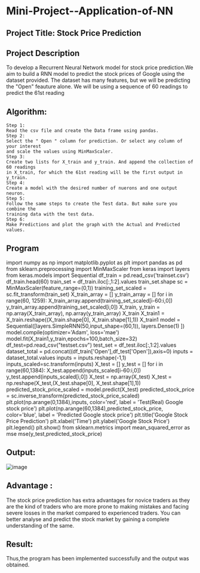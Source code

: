 # Mini-Project--Application-of-NN
## Project Title: Stock Price Prediction
## Project Description 
To develop a Recurrent Neural Network model for stock price prediction.We aim to
build a RNN model to predict the stock prices of Google using the dataset provided.
The dataset has many features, but we will be predicting the "Open" feauture alone.
We will be using a sequence of 60 readings to predict the 61st reading
## Algorithm:
```
Step 1:
Read the csv file and create the Data frame using pandas.
Step 2:
Select the " Open " column for prediction. Or select any column of your interest
and scale the values using MinMaxScaler.
Step 3:
Create two lists for X_train and y_train. And append the collection of 60 readings
in X_train, for which the 61st reading will be the first output in y_train.
Step 4:
Create a model with the desired number of nuerons and one output neuron.
Step 5:
Follow the same steps to create the Test data. But make sure you combine the
training data with the test data.
Step 6:
Make Predictions and plot the graph with the Actual and Predicted values.

```
## Program
import numpy as np
import matplotlib.pyplot as plt
import pandas as pd
from sklearn.preprocessing import MinMaxScaler
from keras import layers
from keras.models import Sequential
df_train = pd.read_csv('trainset.csv')
df_train.head(60)
train_set = df_train.iloc[:,1:2].values
train_set.shape
sc = MinMaxScaler(feature_range=(0,1))
training_set_scaled = sc.fit_transform(train_set)
X_train_array = []
y_train_array = []
for i in range(60, 1259):
 X_train_array.append(training_set_scaled[i-60:i,0])
 y_train_array.append(training_set_scaled[i,0])
X_train, y_train = np.array(X_train_array), np.array(y_train_array)
X_train
X_train1 = X_train.reshape((X_train.shape[0], X_train.shape[1],1))
X_train1
model = Sequential([layers.SimpleRNN(50,input_shape=(60,1)),
 layers.Dense(1)
])
model.compile(optimizer='Adam', loss='mae')
model.fit(X_train1,y_train,epochs=100,batch_size=32)
df_test=pd.read_csv("testset.csv")
test_set = df_test.iloc[:,1:2].values
dataset_total = pd.concat((df_train['Open'],df_test['Open']),axis=0)
inputs = dataset_total.values
inputs = inputs.reshape(-1,1)
inputs_scaled=sc.transform(inputs)
X_test = []
y_test = []
for i in range(60,1384):
 X_test.append(inputs_scaled[i-60:i,0])
 y_test.append(inputs_scaled[i,0])
X_test = np.array(X_test)
X_test = np.reshape(X_test,(X_test.shape[0], X_test.shape[1],1))
predicted_stock_price_scaled = model.predict(X_test)
predicted_stock_price = sc.inverse_transform(predicted_stock_price_scaled)
plt.plot(np.arange(0,1384),inputs, color='red', label = 'Test(Real) Google stock
price')
plt.plot(np.arange(60,1384),predicted_stock_price, color='blue', label =
'Predicted Google stock price')
plt.title('Google Stock Price Prediction')
plt.xlabel('Time')
plt.ylabel('Google Stock Price')
plt.legend()
plt.show()
from sklearn.metrics import mean_squared_error as mse
mse(y_test,predicted_stock_price)

## Output:
![image](https://user-images.githubusercontent.com/112486797/205430445-00083a79-53d7-4735-b430-5db6912b697d.png)

## Advantage :
The stock price prediction has extra advantages for novice traders as they are the kind of
traders who are more prone to making mistakes and facing severe losses in the market
compared to experienced traders. You can better analyse and predict the stock market by
gaining a complete understanding of the same.
## Result:
Thus,the program has been implemented successfully and the output was obtained.
